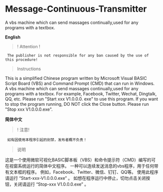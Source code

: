 # Message-Continuous-Transmitter
A vbs machine which can send massages continually,used for any programs with a textbox.

**English**

>  ! Attention !

     The publisher is not responsible for any ban caused by the use of this procedure!

> Instructions

This is a simplified Chinese program written by Microsoft Visual BASIC Script Board (VBS) and Command Prompt (CMD) that can run in Windows.
A vbs machine which can send massages continually,used for any programs with a textbox.
For example, Facebook, Twitter, Wechat, Dingtalk, QQ, etc.
Please run "Start xxx V1.0.0.0. exe" to use this program.
If you want to stop the program running, DO NOT click the Close button. Please run "Stop xxx V1.0.0.0.exe".

**简体中文**

>  ! 注意! 

     如有因使用本程序引起的封禁，发布者概不负责！

> 说明

这是一个使用微软可视化BASIC脚本板（VBS）和命令提示符（CMD）编写的可在视窗系统运行的简体中文程序。
一种可以连续发送消息的vbs程序，用于任何带有文本框的程序。
例如，Facebook、Twitter、微信、钉钉、QQ等。
使用此程序请运行 “Start-xxx-V1.0.0.0.exe” 。
如想在程序运行中停止，切勿点击关闭按钮，关闭请运行 “Stop-xxx V1.0.0.0.exe” 。

